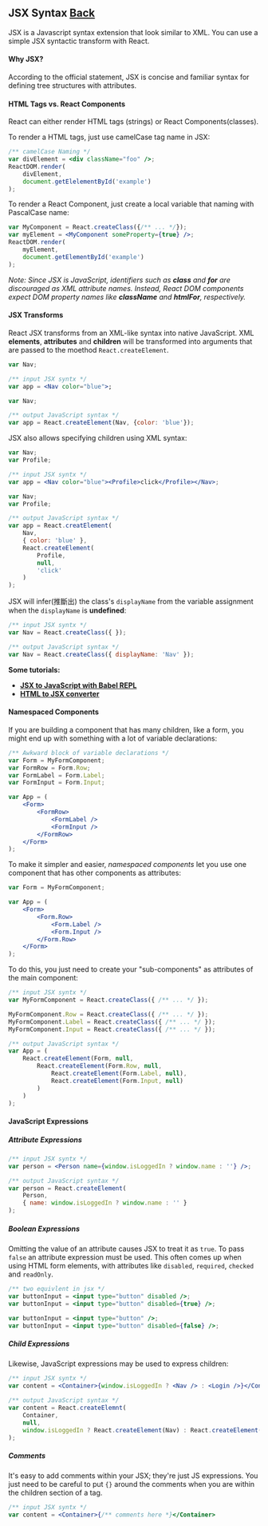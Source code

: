 ## JSX Syntax [Back](./../react.md)

JSX is a Javascript syntax extension that look similar to XML. You can use a simple JSX syntactic transform with React.

#### Why JSX?

According to the official statement, JSX is concise and familiar syntax for defining tree structures with attributes.

#### HTML Tags vs. React Components

React can either render HTML tags (strings) or React Components(classes).

To render a HTML tags, just use camelCase tag name in JSX:

```jsx
/** camelCase Naming */
var divElement = <div className="foo" />;
ReactDOM.render(
    divElement,
    document.getElelementById('example')
);
```

To render a React Component, just create a local variable that naming with PascalCase name:

```jsx
var MyComponent = React.createClass({/** ... */});
var myElement = <MyComponent someProperty={true} />;
ReactDOM.render(
    myElement,
    document.getElementById('example')
);
```

*Note: Since JSX is JavaScript, identifiers such as **class** and **for** are discouraged as XML attribute names. Instead, React DOM components expect DOM property names like **className** and **htmlFor**, respectively.*

#### JSX Transforms

React JSX transforms from an XML-like syntax into native JavaScript. XML **elements**, **attributes** and **children** will be transformed into arguments that are passed to the moethod `React.createElement`.

```jsx
var Nav;

/** input JSX syntx */
var app = <Nav color="blue">;
```

```js
var Nav;

/** output JavaScript syntax */
var app = React.createElement(Nav, {color: 'blue'});
```

JSX also allows specifying children using XML syntax:

```jsx
var Nav;
var Profile;

/** input JSX syntx */
var app = <Nav color="blue"><Profile>click</Profile></Nav>;
```

```js
var Nav;
var Profile;

/** output JavaScript syntax */
var app = React.creatElement(
    Nav,
    { color: 'blue' },
    React.createElement(
        Profile,
        null,
        'click'
    )
);
```

JSX will infer(推斷出) the class's `displayName` from the variable assignment when the `displayName` is **undefined**:

```jsx
/** input JSX syntx */
var Nav = React.createClass({ });
```

```js
/** output JavaScript syntax */
var Nav = React.createClass({ displayName: 'Nav' });
```

**Some tutorials:**

- [**JSX to JavaScript with Babel REPL**](https://babeljs.io/repl/)
- [**HTML to JSX converter**](http://magic.reactjs.net/htmltojsx.htm)

#### Namespaced Components

If you are building a component that has many children, like a form, you might end up with something with a lot of variable declarations:

```jsx
/** Awkward block of variable declarations */
var Form = MyFormComponent;
var FormRow = Form.Row;
var FormLabel = Form.Label;
var FormInput = Form.Input;

var App = (
    <Form>
        <FormRow>
            <FormLabel />
            <FormInput />
        </FormRow>
    </Form>
);
```

To make it simpler and easier, *namespaced components* let you use one component that has other components as attributes:

```jsx
var Form = MyFormComponent;

var App = (
    <Form>
        <Form.Row>
            <Form.Label />
            <Form.Input />
        </Form.Row>
    </Form>
);
```

To do this, you just need to create your "sub-components" as attributes of the main component:

```jsx
/** input JSX syntx */
var MyFormComponent = React.createClass({ /** ... */ });

MyFormComponent.Row = React.createClass({ /** ... */ });
MyFormComponent.Label = React.createClass({ /** ... */ });
MyFormComponent.Input = React.createClass({ /** ... */ });
```

```js
/** output JavaScript syntax */
var App = (
    React.createElement(Form, null, 
        React.createElement(Form.Row, null, 
            React.createElement(Form.Label, null),
            React.createElement(Form.Input, null)
        )
    )
);
```

#### JavaScript Expressions

##### Attribute Expressions

```jsx
/** input JSX syntx */
var person = <Person name={window.isLoggedIn ? window.name : ''} />;
```

```js
/** output JavaScript syntax */
var person = React.createElement(
    Person,
    { name: window.isLoggedIn ? window.name : '' }
);
```

##### Boolean Expressions

Omitting the value of an attribute causes JSX to treat it as `true`. To pass `false` an attribute expression must be used. This often comes up when using HTML form elements, with attributes like `disabled`, `required`, `checked` and `readOnly`.

```jsx
/** two equivlent in jsx */
var buttonInput = <input type="button" disabled />;
var buttonInput = <input type="button" disabled={true} />;

var buttonInput = <input type="button" />;
var buttonInput = <input type="button" disabled={false} />;
```

##### Child Expressions

Likewise, JavaScript expressions may be used to express children:

```jsx
/** input JSX syntx */
var content = <Container>{window.isLoggedIn ? <Nav /> : <Login />}</Container>
```

```js
/** output JavaScript syntax */
var content = React.createElemnt(
    Container,
    null,
    window.isLoggedIn ? React.createElement(Nav) : React.createElement(Login)
);
```

##### Comments

It's easy to add comments within your JSX; they're just JS expressions. You just need to be careful to put `{}` around the comments when you are within the children section of a tag.

```jsx
/** input JSX syntx */
var content = <Container>{/** comments here *}</Container>
```